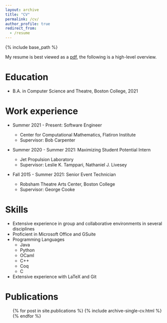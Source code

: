 ```yaml
---
layout: archive
title: "CV"
permalink: /cv/
author_profile: true
redirect_from:
  - /resume
---
```


{% include base_path %}

My resume is best viewed as a [pdf](/files/Ward_Brian_Resume_Sept21.pdf),
the following is a high-level overview.
<br/>

Education
======
* B.A. in Computer Science and Theatre, Boston College, 2021

Work experience
======
* Summer 2021 - Present: Software Engineer
  * Center for Computational Mathematics, Flatiron Institute
  * Supervisor: Bob Carpenter

* Summer 2020 - Summer 2021: Maximizing Student Potential Intern
  * Jet Propulsion Laboratory
  * Supervisor: Leslie K. Tamppari, Nathaniel J. Livesey

* Fall 2015 - Summer 2021: Senior Event Technician
  * Robsham Theatre Arts Center, Boston College
  * Supervisor: George Cooke

Skills
======
*	Extensive experience in group and collaborative environments in several disciplines
*	Proficient in Microsoft Office and GSuite
*	Programming Languages
    - Java
    - Python
    - OCaml
    - C++
    - Coq
    - C
*	Extensive experience with LaTeX and Git


Publications
======
  <ul>{% for post in site.publications %}
    {% include archive-single-cv.html %}
  {% endfor %}</ul>

